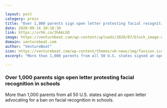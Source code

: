 ```yaml
---

layout: post
category: press
title: "Over 1,000 parents sign open letter protesting facial recognition in schools"
date: 2020-09-16 10:16:30
link: https://vrhk.co/3hAkLhD
image: https://venturebeat.com/wp-content/uploads/2020/07/block_image-e1597092687237.jpg?w=1200&strip=all
domain: venturebeat.com
author: "VentureBeat"
icon: https://venturebeat.com/wp-content/themes/vb-news/img/favicon.ico
excerpt: "More than 1,000 parents from all 50 U.S. states signed an open letter advocating for a ban on facial recognition in schools."

---
```


### Over 1,000 parents sign open letter protesting facial recognition in schools

More than 1,000 parents from all 50 U.S. states signed an open letter advocating for a ban on facial recognition in schools.